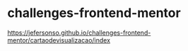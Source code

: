 # challenges-frontend-mentor
https://jefersonso.github.io/challenges-frontend-mentor/cartaodevisualizacao/index
